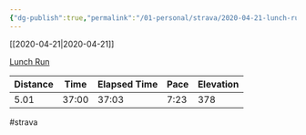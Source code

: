 ```yaml
---
{"dg-publish":true,"permalink":"/01-personal/strava/2020-04-21-lunch-run/"}
---
```



[[2020-04-21\|2020-04-21]]

[Lunch Run](https://www.strava.com/activities/3338292685)

| Distance | Time  | Elapsed Time | Pace | Elevation |
| -------- | ----- | ------------ | ---- | --------- |
| 5.01     | 37:00 | 37:03        | 7:23 | 378       |




#strava
